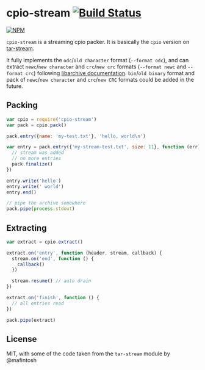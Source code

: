 # cpio-stream [![Build Status](https://travis-ci.org/finnp/cpio-stream.svg?branch=master)](https://travis-ci.org/finnp/cpio-stream)
[![NPM](https://nodei.co/npm/cpio-stream.png)](https://nodei.co/npm/cpio-stream)

`cpio-stream` is a streaming cpio packer. It is basically the `cpio` version on
[tar-stream](https://github.com/mafintosh/tar-stream).

It fully implements the `odc`/`old character` format (`--format odc`), and can
extract `newc`/`new character` and `crc`/`new crc` formats (`--format newc` and
`--format crc`) following
[libarchive documentation](http://people.freebsd.org/~kientzle/libarchive/man/cpio.5.txt).
`bin`/`old binary` format and pack of `newc`/`new character` and `crc`/`new CRC`
formats could be added in the future.

## Packing

```js
var cpio = require('cpio-stream')
var pack = cpio.pack()

pack.entry({name: 'my-test.txt'}, 'hello, world\n')

var entry = pack.entry({'my-stream-test.txt', size: 11}, function (err) {
  // stream was added
  // no more entries
  pack.finalize()
})

entry.write('hello')
entry.write(' world')
entry.end()

// pipe the archive somewhere
pack.pipe(process.stdout)

```

## Extracting

```js
var extract = cpio.extract()

extract.on('entry', function (header, stream, callback) {
  stream.on('end', function () {
    callback()
  })

  stream.resume() // auto drain
})

extract.on('finish', function () {
  // all entries read
})

pack.pipe(extract)
```

## License
MIT, with some of the code taken from the `tar-stream` module by @mafintosh
